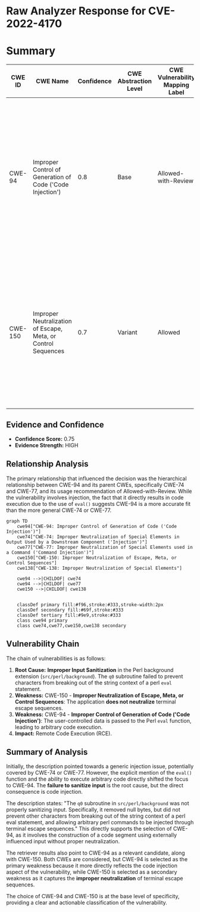 # Raw Analyzer Response for CVE-2022-4170

# Summary
| CWE ID | CWE Name | Confidence | CWE Abstraction Level | CWE Vulnerability Mapping Label | CWE-Vulnerability Mapping Notes |
|---|---|---|---|---|---|
| CWE-94 | Improper Control of Generation of Code ('Code Injection') | 0.8 | Base | Allowed-with-Review | Primary CWE: The product constructs a code segment using externally-influenced input, but it does not neutralize special elements that could modify the syntax or behavior of the intended code segment. |
| CWE-150 | Improper Neutralization of Escape, Meta, or Control Sequences | 0.7 | Variant | Allowed | Secondary CWE: The product does not neutralize or incorrectly neutralizes special elements that could be interpreted as escape, meta, or control character sequences when they are sent to a downstream component. |

## Evidence and Confidence

*   **Confidence Score:** 0.75
*   **Evidence Strength:** HIGH

## Relationship Analysis
The primary relationship that influenced the decision was the hierarchical relationship between CWE-94 and its parent CWEs, specifically CWE-74 and CWE-77, and its usage recommendation of Allowed-with-Review. While the vulnerability involves injection, the fact that it directly results in code execution due to the use of `eval()` suggests CWE-94 is a more accurate fit than the more general CWE-74 or CWE-77.

```mermaid
graph TD
    cwe94["CWE-94: Improper Control of Generation of Code ('Code Injection')"]
    cwe74["CWE-74: Improper Neutralization of Special Elements in Output Used by a Downstream Component ('Injection')"]
    cwe77["CWE-77: Improper Neutralization of Special Elements used in a Command ('Command Injection')"]
    cwe150["CWE-150: Improper Neutralization of Escape, Meta, or Control Sequences"]
    cwe138["CWE-138: Improper Neutralization of Special Elements"]
    
    cwe94 -->|CHILDOF| cwe74
    cwe94 -->|CHILDOF| cwe77
    cwe150 -->|CHILDOF| cwe138
    

    classDef primary fill:#f96,stroke:#333,stroke-width:2px
    classDef secondary fill:#69f,stroke:#333
    classDef tertiary fill:#9e9,stroke:#333
    class cwe94 primary
    class cwe74,cwe77,cwe150,cwe138 secondary
```

## Vulnerability Chain
The chain of vulnerabilities is as follows:

1.  **Root Cause:** **Improper Input Sanitization** in the Perl background extension (`src/perl/background`). The `q0` subroutine failed to prevent characters from breaking out of the string context of a perl `eval` statement.
2.  **Weakness:** CWE-150 - **Improper Neutralization of Escape, Meta, or Control Sequences**: The application **does not neutralize** terminal escape sequences.
3.  **Weakness:** CWE-94 - **Improper Control of Generation of Code ('Code Injection')**: The user-controlled data is passed to the Perl `eval` function, leading to arbitrary code execution.
4.  **Impact:** Remote Code Execution (RCE).

## Summary of Analysis
Initially, the description pointed towards a generic injection issue, potentially covered by CWE-74 or CWE-77. However, the explicit mention of the `eval()` function and the ability to execute arbitrary code directly shifted the focus to CWE-94. The **failure to sanitize input** is the root cause, but the direct consequence is code injection.

The description states: "The `q0` subroutine in `src/perl/background` was not properly sanitizing input. Specifically, it removed null bytes, but did not prevent other characters from breaking out of the string context of a perl eval statement, and allowing arbitrary perl commands to be injected through terminal escape sequences." This directly supports the selection of CWE-94, as it involves the construction of a code segment using externally influenced input without proper neutralization.

The retriever results also point to CWE-94 as a relevant candidate, along with CWE-150. Both CWEs are considered, but CWE-94 is selected as the primary weakness because it more directly reflects the code injection aspect of the vulnerability, while CWE-150 is selected as a secondary weakness as it captures the **improper neutralization** of terminal escape sequences.

The choice of CWE-94 and CWE-150 is at the base level of specificity, providing a clear and actionable classification of the vulnerability.